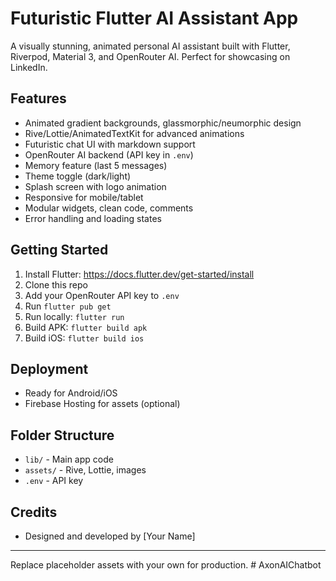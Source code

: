 # Futuristic Flutter AI Assistant App

A visually stunning, animated personal AI assistant built with Flutter, Riverpod, Material 3, and OpenRouter AI. Perfect for showcasing on LinkedIn.

## Features
- Animated gradient backgrounds, glassmorphic/neumorphic design
- Rive/Lottie/AnimatedTextKit for advanced animations
- Futuristic chat UI with markdown support
- OpenRouter AI backend (API key in `.env`)
- Memory feature (last 5 messages)
- Theme toggle (dark/light)
- Splash screen with logo animation
- Responsive for mobile/tablet
- Modular widgets, clean code, comments
- Error handling and loading states

## Getting Started
1. Install Flutter: https://docs.flutter.dev/get-started/install
2. Clone this repo
3. Add your OpenRouter API key to `.env`
4. Run `flutter pub get`
5. Run locally: `flutter run`
6. Build APK: `flutter build apk`
7. Build iOS: `flutter build ios`

## Deployment
- Ready for Android/iOS
- Firebase Hosting for assets (optional)

## Folder Structure
- `lib/` - Main app code
- `assets/` - Rive, Lottie, images
- `.env` - API key

## Credits
- Designed and developed by [Your Name]

---
Replace placeholder assets with your own for production.
#   A x o n A I C h a t b o t  
 